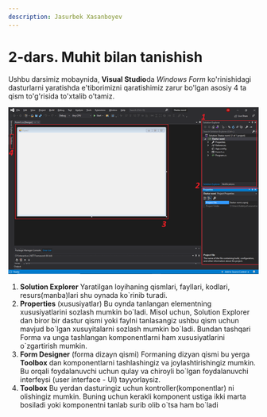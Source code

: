 ```yaml
---
description: Jasurbek Xasanboyev
---
```


# 2-dars. Muhit bilan tanishish

Ushbu darsimiz mobaynida, **Visual Studio**da _Windows Form_ ko'rinishidagi dasturlarni yaratishda e'tiborimizni qaratishimiz zarur bo'lgan asosiy 4 ta qism to'g'risida to'xtalib o'tamiz.

![](../../.gitbook/assets/image%20%2821%29.png)

1. **Solution Explorer**                                                                                                                                                             Yaratilgan loyihaning qismlari, fayllari, kodlari, resurs\(manba\)lari shu oynada ko\`rinib turadi.
2. **Properties** \(xususiyatlar\)                                                                                                                                                 Bu oynda tanlangan elementning xususiyatlarini sozlash mumkin bo\`ladi. Misol uchun, Solution Explorer dan biror bir dastur qismi yoki faylni tanlasangiz ushbu qism uchun mavjud bo\`lgan xusuyitalarni sozlash mumkin bo\`ladi. Bundan tashqari Forma va unga tashlangan komponentlarni ham xususiyatlarini o\`zgartirish mumkin. 
3. **Form Designer** \(forma dizayn qismi\)                                                                                                                                          Formaning dizyan qismi bu yerga **Toolbox**  dan komponentlarni tashlashingiz va joylashtirishingiz mumkin. Bu orqali foydalanuvchi uchun qulay va chiroyli bo\`lgan foydalanuvchi interfeysi \(user interface - UI\) tayyorlaysiz.    
4. **Toolbox**                                                                                                                                                                                                Bu yerdan dasturingiz uchun kontroller\(komponentlar\) ni olishingiz mumkin. Buning uchun kerakli komponent ustiga ikki marta bosiladi yoki komponentni tanlab surib olib o\`tsa ham bo\`ladi



